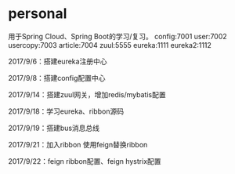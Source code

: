 # personal
用于Spring Cloud、Spring Boot的学习/复习。
config:7001 user:7002 usercopy:7003 article:7004 zuul:5555 eureka:1111 eureka2:1112

2017/9/6：搭建eureka注册中心

2017/9/8：搭建config配置中心

2017/9/14：搭建zuul网关，增加redis/mybatis配置

2017/9/18：学习eureka、ribbon源码

2017/9/19：搭建bus消息总线

2017/9/21：加入ribbon 使用feign替换ribbon

2017/9/22：feign ribbon配置、feign hystrix配置

